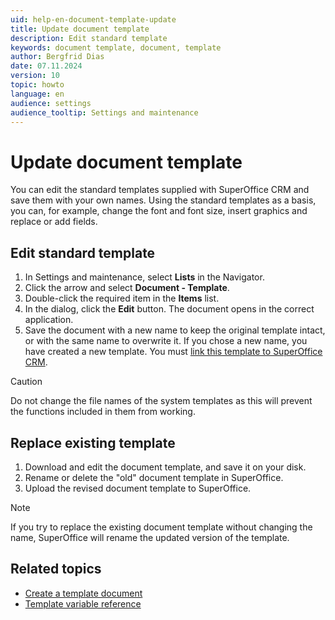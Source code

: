 ```yaml
---
uid: help-en-document-template-update
title: Update document template
description: Edit standard template
keywords: document template, document, template
author: Bergfrid Dias
date: 07.11.2024
version: 10
topic: howto
language: en
audience: settings
audience_tooltip: Settings and maintenance
---
```


# Update document template

You can edit the standard templates supplied with SuperOffice CRM and save them with your own names. Using the standard templates as a basis, you can, for example, change the font and font size, insert graphics and replace or add fields.

## Edit standard template

1. In Settings and maintenance, select **Lists** in the Navigator.
2. Click the arrow and select **Document - Template**.
3. Double-click the required item in the **Items** list.
4. In the dialog, click the **Edit** button. The document opens in the correct application.
5. Save the document with a new name to keep the original template intact, or with the same name to overwrite it.
    If you chose a new name, you have created a new template. You must [link this template to SuperOffice CRM][1].

> [!CAUTION]
> Do not change the file names of the system templates as this will prevent the functions included in them from working.

## Replace existing template

1. Download and edit the document template, and save it on your disk.
2. Rename or delete the "old" document template in SuperOffice.
3. Upload the revised document template to SuperOffice.

> [!NOTE]
> If you try to replace the existing document template without changing the name, SuperOffice will rename the updated version of the template.

## Related topics

* [Create a template document][2]
* [Template variable reference][3]

<!-- Referenced links -->
[1]: link-template.md
[2]: ../learn/create.md
[3]: ../../../../en/document/templates/variables/index.md

<!-- Referenced images -->
